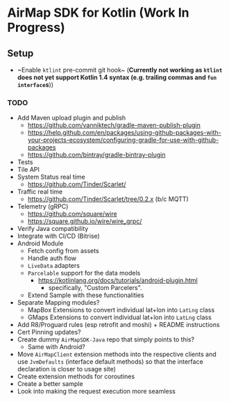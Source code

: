 # AirMap SDK for Kotlin **(Work In Progress)**

## Setup
- ~Enable `ktlint` pre-commit git hook~ (**Currently not working as `ktlint` does not yet support Kotlin 1.4 syntax (e.g. trailing commas and `fun interface`s**))

### TODO
- Add Maven upload plugin and publish
  - https://github.com/vanniktech/gradle-maven-publish-plugin
  - https://help.github.com/en/packages/using-github-packages-with-your-projects-ecosystem/configuring-gradle-for-use-with-github-packages
  - https://github.com/bintray/gradle-bintray-plugin
- Tests
- Tile API
- System Status real time
  - https://github.com/Tinder/Scarlet/
- Traffic real time
  - https://github.com/Tinder/Scarlet/tree/0.2.x (b/c MQTT)
- Telemetry (gRPC)
  - https://github.com/square/wire
  - https://square.github.io/wire/wire_grpc/
- Verify Java compatibility
- Integrate with CI/CD (Bitrise)
- Android Module
  - Fetch config from assets
  - Handle auth flow
  - `LiveData` adapters
  - `Parcelable` support for the data models
    - https://kotlinlang.org/docs/tutorials/android-plugin.html
      - specifically, "Custom Parcelers".
  - Extend Sample with these functionalities
- Separate Mapping modules?
  - MapBox Extensions to convert individual lat+lon into `LatLng` class
  - GMaps Extensions to convert individual lat+lon into `LatLng` class
- Add R8/Proguard rules (esp retrofit and moshi) + README instructions
- Cert Pinning updates?
- Create dummy `AirMapSDK-Java` repo that simply points to this?
  - Same with Android?
- Move `AirMapClient` extension methods into the respective clients and use `JvmDefaults` (interface default methods) so that the interface declaration is closer to usage site)
- Create extension methods for coroutines
- Create a better sample
- Look into making the request execution more seamless
